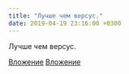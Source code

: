 ```yaml
---
title: "Лучше чем версус."
date: 2019-04-19 23:16:00 +0300
---
```


Лучше чем версус.


[Вложение](https://vk.com/photo41076938_456244735)
[Вложение](https://vk.com/photo41076938_456244736)

